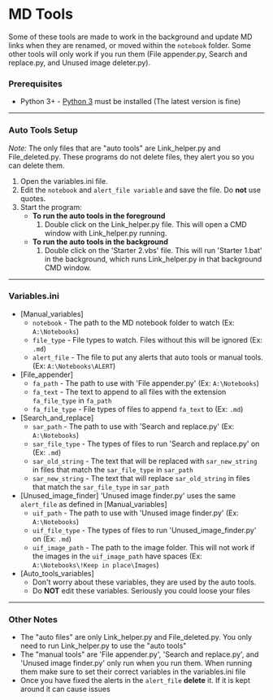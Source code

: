 # MD Tools

Some of these tools are made to work in the background and update MD links when they are renamed, or moved within the `notebook` folder. 
Some other tools will only work if you run them (File appender.py, Search and replace.py, and Unused image deleter.py).

### Prerequisites

* Python 3+ - [Python 3](https://www.python.org/downloads/) must be installed (The latest version is fine)

---

### Auto Tools Setup

*Note:* The only files that are "auto tools" are Link_helper.py and File_deleted.py. These programs do not delete files, they alert you so you can delete them.

1. Open the variables.ini file.
2. Edit the `notebook` and `alert_file variable`  and save the file. Do **not** use quotes.
3. Start the program:
   * **To run the auto tools in the foreground**
     1. Double click on the Link_helper.py file. This will open a CMD window with Link_helper.py running.
   * **To run the auto tools in the background**
     1. Double click on the 'Starter 2.vbs' file. This will run 'Starter 1.bat' in the background, which runs Link_helper.py in that background CMD window.

---

### Variables.ini

* [Manual_variables]
  * `notebook` - The path to the MD notebook folder to watch (Ex: `A:\Notebooks`)
  * `file_type` - File types to watch. Files without this will be ignored (Ex: `.md`)
  * `alert_file` - The file to put any alerts that auto tools or manual tools. (Ex: `A:\Notebooks\ALERT`)
* [File_appender]
  * `fa_path` - The path to use with 'File appender.py' (Ex: `A:\Notebooks`)
  * `fa_text` - The text to append to all files with the extension `fa_file_type` in `fa_path`
  * `fa_file_type` - File types of files to append `fa_text` to (Ex: `.md`)
* [Search_and_replace]
  * `sar_path` - The path to use with 'Search and replace.py' (Ex: `A:\Notebooks`)
  * `sar_file_type` - The types of files to run 'Search and replace.py' on (Ex: `.md`)
  * `sar_old_string` - The text that will be replaced with `sar_new_string` in files that match the `sar_file_type` in `sar_path`
  * `sar_new_string` - The text that will replace `sar_old_string` in files that match the `sar_file_type` in `sar_path`
* [Unused_image_finder]
  'Unused image finder.py' uses the same `alert_file` as defined in [Manual_variables]
  * `uif_path` - The path to use with 'Unused image finder.py' (Ex: `A:\Notebooks`)
  * `uif_file_type` - The types of files to run 'Unused_image_finder.py' on (Ex: `.md`)
  * `uif_image_path` - The path to the image folder. This will not work if the images in the `uif_image_path` have spaces (Ex: `A:\Notebooks\!Keep in place\Images`)
* [Auto_tools_variables]
  * Don't worry about these variables, they are used by the auto tools.
  * Do **NOT** edit these variables. Seriously you could loose your files

---

### Other Notes

* The "auto files" are only Link_helper.py and File_deleted.py. You only need to run Link_helper.py to use the "auto tools"
* The "manual tools" are 'File appender.py', 'Search and replace.py', and 'Unused image finder.py' only run when you run them. When running them make sure to set their correct variables in the variables.ini file
* Once you have fixed the alerts in the `alert_file` **delete** it. If it is kept around it can cause issues
